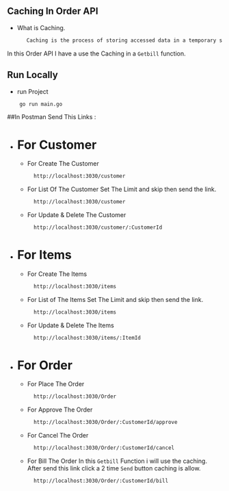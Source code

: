 ## Caching In Order API
  - What is Caching.
    ```bash
       Caching is the process of storing accessed data in a temporary storage location (cache) to improve performance and reduce retrieval time. Instead of repeatedly fetching data from a slow source (such as a database, API, or disk), caching allows quick access from memory or a faster storage layer.
    ```
In this Order API I have a use the Caching in a `Getbill` function.

## Run Locally

  - run Project
  ```bash
      go run main.go
  ```

##In Postman Send This Links :

- # For Customer
  - For Create The Customer
    ```bash
      http://localhost:3030/customer
    ```

  - For List Of The Customer
      Set The Limit and skip then send the link.
    ```bash
      http://localhost:3030/customer
    ```

  - For Update & Delete The Customer
    ```bash
      http://localhost:3030/customer/:CustomerId
    ```

- # For Items
  - For Create The Items
    ```bash
      http://localhost:3030/items
    ```

  - For List of The Items
       Set The Limit and skip then send the link.
    ```bash
      http://localhost:3030/items
    ```

  - For Update & Delete The Items 
    ```bash
      http://localhost:3030/items/:ItemId
    ```

- # For Order
  - For Place The Order
    ```bash
      http://localhost:3030/Order
    ```

  - For Approve The Order
    ```bash
      http://localhost:3030/Order/:CustomerId/approve
    ```

  - For Cancel The Order
    ```bash
      http://localhost:3030/Order/:CustomerId/cancel
    ```

  - For Bill The Order
      In this `Getbill` Function i will use the caching. After send this link click a 2 time `Send` button caching is allow.
    ```bash
      http://localhost:3030/Order/:CustomerId/bill
    ```

    

